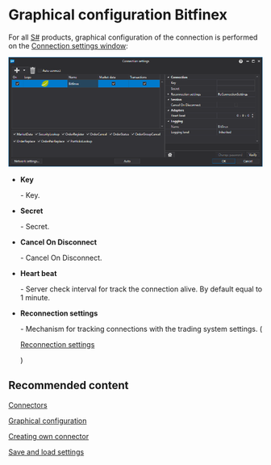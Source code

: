 # Graphical configuration Bitfinex

For all [S\#](StockSharpAbout.md) products, graphical configuration of the connection is performed on the [Connection settings window](API_UI_ConnectorWindow.md):

![API GUI Settings Bitfinex](../images/API_GUI_Settings_Bitfinex.png)

- **Key**

   \- Key.
- **Secret**

   \- Secret.
- **Cancel On Disconnect**

   \- Cancel On Disconnect.
- **Heart beat**

   \- Server check interval for track the connection alive. By default equal to 1 minute.
- **Reconnection settings**

   \- Mechanism for tracking connections with the trading system settings. (

  [Reconnection settings](Reconnect.md)

  )

## Recommended content

[Connectors](API_Connectors.md)

[Graphical configuration](API_ConnectorsUIConfiguration.md)

[Creating own connector](ConnectorCreating.md)

[Save and load settings](API_Connectors_SaveConnectorSettings.md)
